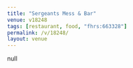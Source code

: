 ```yaml
---
title: "Sergeants Mess & Bar"
venue: v18248
tags: [restaurant, food, "fhrs:663328"]
permalink: /v/18248/
layout: venue
---
```

null
